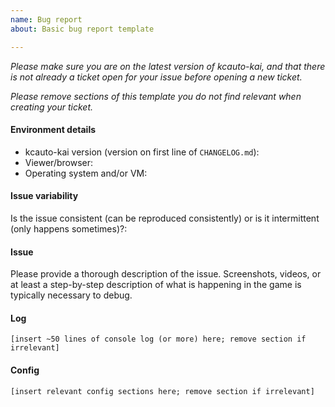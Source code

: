 ```yaml
---
name: Bug report
about: Basic bug report template

---
```


*Please make sure you are on the latest version of kcauto-kai, and that there is not already a ticket open for your issue before opening a new ticket.*

*Please remove sections of this template you do not find relevant when creating your ticket.*

#### Environment details

* kcauto-kai version (version on first line of `CHANGELOG.md`):
* Viewer/browser:
* Operating system and/or VM:

#### Issue variability
Is the issue consistent (can be reproduced consistently) or is it intermittent (only happens sometimes)?:

#### Issue

Please provide a thorough description of the issue. Screenshots, videos, or at least a step-by-step description of what is happening in the game is typically necessary to debug.

#### Log
```
[insert ~50 lines of console log (or more) here; remove section if irrelevant]
```

#### Config
```
[insert relevant config sections here; remove section if irrelevant]
```
